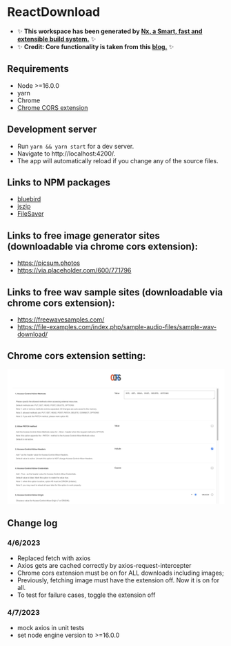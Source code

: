 # ReactDownload

- ✨ **This workspace has been generated by [Nx, a Smart, fast and extensible build system.](https://nx.dev)** ✨
- ✨ **Credit: Core functionality is taken from this [blog.](https://huynvk.dev/blog/download-files-and-zip-them-in-your-browsers-using-javascript)** ✨

## Requirements

- Node >=16.0.0
- yarn
- Chrome
- [Chrome CORS extension](https://chrome.google.com/webstore/detail/allow-cors-access-control/lhobafahddgcelffkeicbaginigeejlf?hl=en)

## Development server

- Run `yarn && yarn start` for a dev server.
- Navigate to http://localhost:4200/.
- The app will automatically reload if you change any of the source files.

## Links to NPM packages

- [bluebird](https://www.npmjs.com/package/bluebird)
- [jszip](https://www.npmjs.com/package/jszip)
- [FileSaver](https://github.com/eligrey/FileSaver.js)

## Links to free image generator sites (downloadable via chrome cors extension):

- https://picsum.photos
- https://via.placeholder.com/600/771796

## Links to free wav sample sites (downloadable via chrome cors extension):

- https://freewavesamples.com/
- https://file-examples.com/index.php/sample-audio-files/sample-wav-download/

## Chrome cors extension setting:
![Chrome cors extension options](cors.extension.options.jpg)

## Change log

### 4/6/2023

- Replaced fetch with axios
- Axios gets are cached correctly by axios-request-intercepter
- Chrome cors extension must be on for ALL downloads including images; 
- Previously, fetching image must have the extension off. Now it is on for all.
- To test for failure cases, toggle the extension off

### 4/7/2023

- mock axios in unit tests
- set node engine version to >=16.0.0

